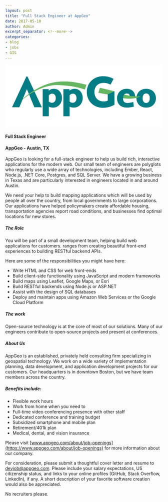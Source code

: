 ```yaml
---
layout: post
title: "Full Stack Engineer at AppGeo"
date: 2017-05-10
author: Admin
excerpt_separator: <!--more-->
categories:
- blog
- jobs
- GIS
---
```


![AppGeo](/assets/img/blog/appgeo.png)

#### Full Stack Engineer
#### AppGeo - Austin, TX

AppGeo is looking for a full-stack engineer to help us build rich, interactive applications for the modern web. Our small team of engineers are polyglots who regularly use a wide array of technologies, including Ember, React, Node.js, .NET Core, Postgres, and SQL Server. We have a growing business in Texas and are particularly interested in engineers located in and around Austin.
<!--more-->
We need your help to build mapping applications which will be used by people all over the country, from local governments to large corporations. Our applications have helped policymakers create affordable housing, transportation agencies report road conditions, and businesses find optimal locations for new stores.

##### The Role
You will be part of a small development team, helping build web applications for customers. ranges from creating beautiful front-end experiences to building RESTful backend APIs.

Here are some of the responsibilities you might have here:
- Write HTML and CSS for web front-ends
- Build client-side functionality using JavaScript and modern frameworks
- Build maps using Leaflet, Google Maps, or Esri
- Build RESTful backends using Node.js or ASP.NET
- Assist with the design of SQL databases
- Deploy and maintain apps using Amazon Web Services or the Google Cloud Platform

##### The work
Open-source technology is at the core of most of our solutions. Many of our engineers contribute to open-source projects and present at conferences.

##### About Us
AppGeo is an established, privately held consulting firm specializing in geospatial technology. We work on a wide variety of implementation planning, data development, and application development projects for our customers. Our headquarters is in downtown Boston, but we have team members across the country.

##### Benefits include:
- Flexible work hours
- Work from home when you need to
- Full-time video conferencing presence with other staff
- Dedicated conference and training budget
- Subsidized smartphone and mobile plan
- Retirement/401k plan
- Medical, dental, and vision insurance

Please visit  [www.appgeo.com/about/job-openings](https://www.appgeo.com/about/job-openings)  for more information about our company.

For consideration, please submit a thoughtful cover letter and resume to  <devjob@appgeo.com>. Please include your salary expectations, US citizenship status, and links to your online profiles (GitHub, Stack Overflow, LinkedIn), if any. A short description of your favorite software creation would also be appreciated.

No recruiters please.
